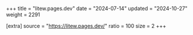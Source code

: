 +++
title = "litew.pages.dev"
date = "2024-07-14"
updated = "2024-10-27"
weight = 2291

[extra]
source = "https://litew.pages.dev/"
ratio = 100
size = 2
+++
